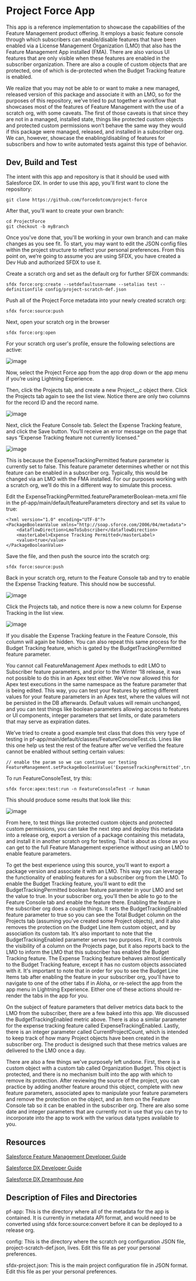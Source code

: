 # Project Force  App

This app is a reference implementation to showcase the capabilities of the Feature Management product offering.  It employs a basic feature console through which subscribers can enable/disable features that have been enabled via a License Management Organization (LMO) that also has the Feature Management App installed (FMA).  There are also various UI features that are only visible when these features are enabled in the subscriber organization.  There are also a couple of custom objects that are protected, one of which is de-protected when the Budget Tracking feature is enabled.  

We realize that you may not be able to or want to make a new managed, released version of this package and associate it with an LMO, so for the purposes of this repository, we’ve tried to put together a workflow that showcases most of the features of Feature Management with the use of a scratch org, with some caveats.  The first of those caveats is that since they are not in a managed, installed state, things like protected custom objects and protected custom permissions won’t behave the same way they would if this package were managed, released, and installed in a subscriber org.  We can, however, showcase the enabling/disabling of features for subscribers and how to write automated tests against this type of behavior.  

## Dev, Build and Test

The intent with this app and repository is that it should be used with Salesforce DX.  In order to use this app, you'll first want to clone the repository:

```
git clone https://github.com/forcedotcom/project-force
```

After that, you'll want to create your own branch:

```
cd ProjectForce	
git checkout -b myBranch
```

Once you've done that, you'll be working in your own branch and can make changes as you see fit.  To start, you may want to edit the JSON config files within the project structure to reflect your personal preferences.  From this point on, we’re going to assume you are using SFDX, you have created a Dev Hub and authorized SFDX to use it.

Create a scratch org and set as the default org for further SFDX commands:

```
sfdx force:org:create --setdefaultusername --setalias test --definitionfile config/project-scratch-def.json 
```

Push all of the Project Force metadata into your newly created scratch org:

```
sfdx force:source:push
```

Next, open your scratch org in the browser

```
sfdx force:org:open
```

For your scratch org user's profile, ensure the following selections are active:

![image](https://user-images.githubusercontent.com/45772/30082726-1464101c-9249-11e7-9cfb-d34e5889dccb.png)

Now, select the Project Force app from the app drop down or the app menu if you’re using Lightning Experience.

Then, click the Projects tab, and create a new Project__c object there.  Click the Projects tab again to see the list view.  Notice there are only two columns for the record ID and the record name.

![image](https://user-images.githubusercontent.com/31550188/30071448-f94d219e-9223-11e7-9db7-0877646b7b7c.png)

Next, click the Feature Console tab.  Select the Expense Tracking feature, and click the Save button.  You’ll receive an error message on the page that says “Expense Tracking feature not currently licensed.” 

![image](https://user-images.githubusercontent.com/31550188/30071402-c6374a46-9223-11e7-931e-6ad24d2b6745.png)

This is because the ExpenseTrackingPermitted feature parameter is currently set to false.  This feature parameter determines whether or not this feature can be enabled in a subscriber org.  Typically, this would be changed via an LMO with the FMA installed.  For our purposes working with a scratch org, we’ll do this in a different way to simulate this process.  

Edit the ExpenseTrackingPermitted.featureParameterBoolean-meta.xml file in the pf-app/main/default/featureParameters directory and set its value to true:

```
<?xml version="1.0" encoding="UTF-8"?>
<PackageBooleanValue xmlns="http://soap.sforce.com/2006/04/metadata">
    <dataflowDirection>LmoToSubscriber</dataflowDirection>
    <masterLabel>Expense Tracking Permitted</masterLabel>
    <value>true</value>
</PackageBooleanValue>
```

Save the file, and then push the source into the scratch org:

```
sfdx force:source:push
```

Back in your scratch org, return to the Feature Console tab and try to enable the Expense Tracking feature.  This should now be successful. 

![image](https://user-images.githubusercontent.com/31550188/30071529-42e21eae-9224-11e7-9d87-d6b5b4e1e131.png)

Click the Projects tab, and notice there is now a new column for Expense Tracking in the list view. 

![image](https://user-images.githubusercontent.com/31550188/30071557-5919a764-9224-11e7-9b82-790822c42f41.png)

If you disable the Expense Tracking feature in the Feature Console, this column will again be hidden.  You can also repeat this same process for the Budget Tracking feature, which is gated by the BudgetTrackingPermitted feature parameter.  

You cannot call FeatureManagement Apex methods to edit LMO to Subscriber feature parameters, and prior to the Winter ‘18 release, it was not possible to do this in an Apex test either.  We’ve now allowed this for Apex test executions in the same namespace as the feature parameter that is being edited.  This way, you can test your features by setting different values for your feature parameters in an Apex test, where the values will not be persisted in the DB afterwards.  Default values will remain unchanged, and you can test things like boolean parameters allowing access to features or UI components, integer parameters that set limits, or date parameters that may serve as expiration dates.  

We’ve tried to create a good example test class that does this very type of testing in pf-app/main/default/classes/FeatureConsoleTest.cls.  Lines like this one help us test the rest of the feature after we’ve verified the feature cannot be enabled without setting certain values:

```
// enable the param so we can continue our testing
FeatureManagement.setPackageBooleanValue('ExpenseTrackingPermitted',true);
```

To run FeatureConsoleTest, try this:

```
sfdx force:apex:test:run -n FeatureConsoleTest -r human
```

This should produce some results that look like this:

![image](https://user-images.githubusercontent.com/31550188/30071140-f456df28-9222-11e7-8c6a-9e93af46492c.png)

From here, to test things like protected custom objects and protected custom permissions, you can take the next step and deploy this metadata into a release org, export a version of a package containing this metadata, and install it in another scratch org for testing.  That is about as close as you can get to the full Feature Management experience without using an LMO to enable feature parameters.  

To get the best experience using this source, you'll want to export a package version and associate it with an LMO.  This way you can leverage the functionality of enabling features for a subscriber org from the LMO.  To enable the Budget Tracking feature, you'll want to edit the BudgetTrackingPermitted boolean feature parameter in your LMO and set the value to true.  In your subscriber org, you'll then be able to go to the Feature Console tab and enable the feature there.  Enabling the feature in the subscriber org does a couple things.  It sets the BudgetTrackingEnabled feature parameter to true so you can see the Total Budget column on the Projects tab (assuming you've created some Project objects), and it also removes the protection on the Budget Line Item custom object, and by association its custom tab.  It’s also important to note that the BudgetTrackingEnabled parameter serves two purposes.  First, it controls the visibility of a column on the Projects page, but it also reports back to the LMO to inform the LMO that this subscriber has enabled the Budget Tracking feature.  The Expense Tracking feature behaves almost identically to the Budget Tracking feature, except it has no custom objects associated with it.  It's important to note that in order for you to see the Budget Line Items tab after enabling the feature in your subscriber org, you'll have to navigate to one of the other tabs if in Aloha, or re-select the app from the app menu in Lightning Experience.  Either one of these actions should re-render the tabs in the app for you.  

On the subject of feature parameters that deliver metrics data back to the LMO from the subscriber, there are a few baked into this app. We discussed the BudgetTrackingEnabled metric above.  There is also a similar parameter for the expense tracking feature called ExpenseTrackingEnabled.  Lastly, there is an integer parameter called CurrentProjectCount, which is intended to keep track of how many Project objects have been created in the subscriber org.  The product is designed such that these metrics values are delivered to the LMO once a day.  

There are also a few things we've purposely left undone.  First, there is a custom object with a custom tab called Organization Budget.  This object is protected, and there is no mechanism built into the app with which to remove its protection.  After reviewing the source of the project, you can practice by adding another feature around this object, complete with new feature parameters, associated apex to manipulate your feature parameters and remove the protection on the object, and an item on the Feature Console tab so it can be enabled in the subscriber org.  There are also some date and integer parameters that are currently not in use that you can try to incorporate into the app to work with the various data types available to you.  


## Resources

[Salesforce Feature Management Developer Guide](https://developer.salesforce.com/docs/atlas.en-us.210.0.packagingGuide.meta/packagingGuide/fma_manage_features.htm)

[Salesforce DX Developer Guide](https://developer.salesforce.com/docs/atlas.en-us.210.0.sfdx_dev.meta/sfdx_dev/sfdx_dev_intro.htm)

[Salesforce DX Dreamhouse App](https://github.com/forcedotcom/sfdx-dreamhouse)

## Description of Files and Directories

pf-app:
	This is the directory where all of the metadata for the app is contained.  It is currently in metadata API format, and would need to be converted using sfdx force:source:convert before it can be deployed to a release org.
 
config:
	This is the directory where the scratch org configuration JSON file, project-scratch-def.json, lives.  Edit this file as per your personal preferences.

sfdx-project.json:
	This is the main project configuration file in JSON format.  Edit this file as per your personal preferences.


